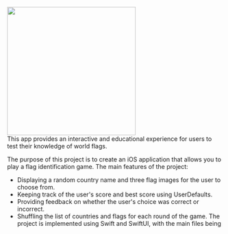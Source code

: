<img src="https://github.com/user-attachments/assets/af524993-b874-4c12-9458-91bffeac14de" width="300" /> <br>
This app provides an interactive and educational experience for users to test their knowledge of world flags.

The purpose of this project is to create an iOS application that allows you to play a flag identification game. The main features of the project:
* Displaying a random country name and three flag images for the user to choose from.
* Keeping track of the user's score and best score using UserDefaults.
* Providing feedback on whether the user's choice was correct or incorrect.
* Shuffling the list of countries and flags for each round of the game.
The project is implemented using Swift and SwiftUI, with the main files being

